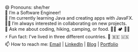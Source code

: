 😄 Pronouns: she/her <br>
🤔 I’m a Software Engineer! <br>
🌱 I’m currently learning Java and creating apps with JavaFX. <br>
👯‍♀️ I’m always interested in collaborating on new projects. <br>
💬 Ask me about coding, hiking, camping, or food. 👩‍💻 🏕 👩‍🍳 <br>
⚡ Fun fact: I've lived in three different countries.  🏴󠁧󠁢󠁳󠁣󠁴󠁿 🇧🇪 🇺🇸 <br>
📫 How to reach me: [Email](mailto:ionabrabender@gmail.com) | [LinkedIn](https://www.linkedin.com/in/iona-brabender/) | [Blog](https://dev.to/ionabrabender) | [Portfolio](https://ionabrabender.com/)
